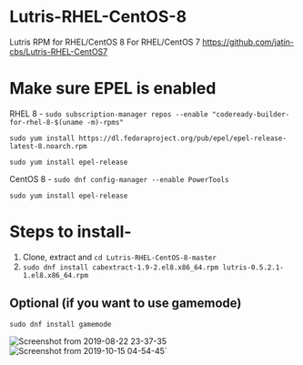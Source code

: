 # Lutris-RHEL-CentOS-8
Lutris RPM for RHEL/CentOS 8
For RHEL/CentOS 7     https://github.com/jatin-cbs/Lutris-RHEL-CentOS7

# Make sure EPEL is enabled

RHEL 8 -
`sudo subscription-manager repos --enable "codeready-builder-for-rhel-8-$(uname -m)-rpms"`

`sudo yum install https://dl.fedoraproject.org/pub/epel/epel-release-latest-8.noarch.rpm`

`sudo yum install epel-release`

CentOS 8 -
`sudo dnf config-manager --enable PowerTools`

`sudo yum install epel-release`

# Steps to install-

1. Clone, extract and `cd Lutris-RHEL-CentOS-8-master`
2. `sudo dnf install cabextract-1.9-2.el8.x86_64.rpm lutris-0.5.2.1-1.el8.x86_64.rpm`

## Optional (if you want to use gamemode) 

`sudo dnf install gamemode`

![Screenshot from 2019-08-22 23-37-35](https://user-images.githubusercontent.com/40650341/63538991-afcf1200-c536-11e9-9c4b-e3a03b85024c.png)
![Screenshot from 2019-10-15 04-54-45](https://user-images.githubusercontent.com/40650341/66789231-61237000-ef08-11e9-9f67-cd34005e4e80.png)`
